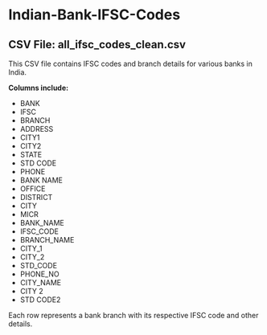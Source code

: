 # Indian-Bank-IFSC-Codes
## CSV File: all_ifsc_codes_clean.csv

This CSV file contains IFSC codes and branch details for various banks in India.

**Columns include:**
- BANK
- IFSC
- BRANCH
- ADDRESS
- CITY1
- CITY2
- STATE
- STD CODE
- PHONE
- BANK NAME
- OFFICE
- DISTRICT
- CITY
- MICR
- BANK_NAME
- IFSC_CODE
- BRANCH_NAME
- CITY_1
- CITY_2
- STD_CODE
- PHONE_NO
- CITY_NAME
- CITY 2
- STD CODE2

Each row represents a bank branch with its respective IFSC code and other details.